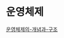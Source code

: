 # 운영체제
[운영체제의-개념과-구조](https://github.com/hnsoo/TIL/blob/master/OS/%ED%94%84%EB%A1%9C%EC%84%B8%EC%8A%A4-%EC%83%9D%EC%84%B1.md)
